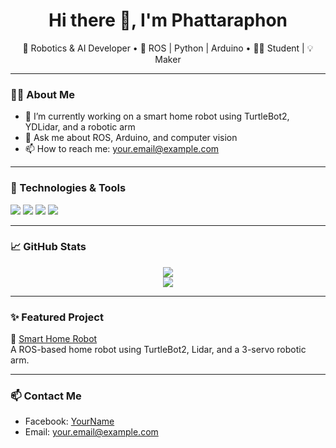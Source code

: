 <h1 align="center">Hi there 👋, I'm Phattaraphon</h1>

<p align="center">
  🤖 Robotics & AI Developer • 🚀 ROS | Python | Arduino • 👨‍🎓 Student | 💡 Maker
</p>

---

### 👨‍💻 About Me
- 🌱 I’m currently working on a smart home robot using TurtleBot2, YDLidar, and a robotic arm
- 💬 Ask me about ROS, Arduino, and computer vision
- 📫 How to reach me: [your.email@example.com](mailto:your.email@example.com)

---

### 🔧 Technologies & Tools
<img src="https://img.shields.io/badge/ROS-Noetic-blue?logo=ros" />
<img src="https://img.shields.io/badge/Python-3.x-yellow?logo=python" />
<img src="https://img.shields.io/badge/Arduino-UNO-informational?logo=arduino" />
<img src="https://img.shields.io/badge/YDLidar-X2-orange" />

---

### 📈 GitHub Stats

<p align="center">
  <img src="https://github-readme-stats.vercel.app/api?username=phattaraphon123&show_icons=true&theme=tokyonight" />
  <br />
  <img src="https://github-readme-streak-stats.herokuapp.com/?user=phattaraphon123&theme=tokyonight" />
</p>

---

### ✨ Featured Project

🚀 [Smart Home Robot](https://github.com/phattaraphon123/smart-home-robot)  
A ROS-based home robot using TurtleBot2, Lidar, and a 3-servo robotic arm.

---

### 📫 Contact Me
- Facebook: [YourName](https://facebook.com/YourProfile)
- Email: your.email@example.com
